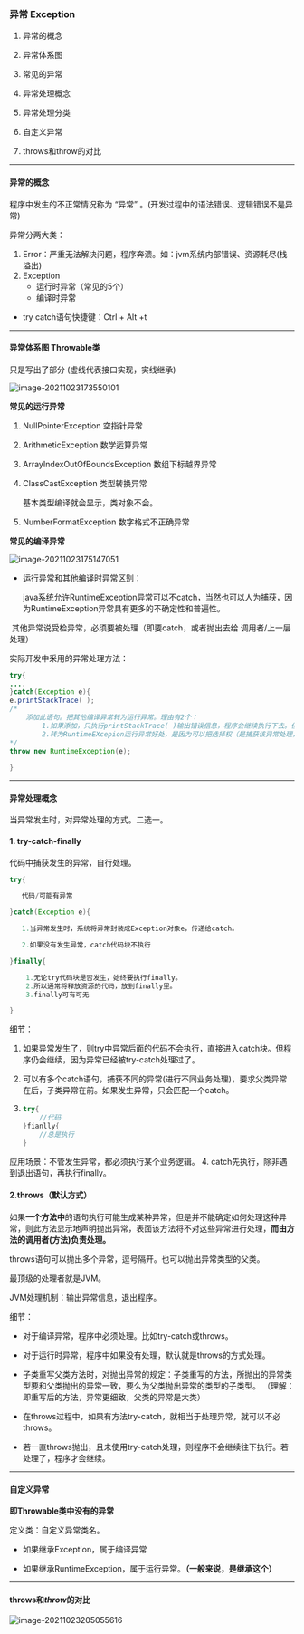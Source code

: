 ### 异常 Exception

1. 异常的概念

2. 异常体系图
3. 常见的异常
4. 异常处理概念
5. 异常处理分类
6. 自定义异常
7. throws和throw的对比



---

#### 异常的概念

程序中发生的不正常情况称为 “异常” 。(开发过程中的语法错误、逻辑错误不是异常)

异常分两大类：

1. Error：严重无法解决问题，程序奔溃。如：jvm系统内部错误、资源耗尽(栈溢出)
2. Exception
   - 运行时异常（常见的5个）
   - 编译时异常



- try catch语句快捷键：Ctrl + Alt +t

---

#### 异常体系图 Throwable类

只是写出了部分 (虚线代表接口实现，实线继承)

![image-20211023173550101](C:\Users\10275\AppData\Roaming\Typora\typora-user-images\image-20211023173550101.png)



**常见的运行异常**

1. NullPointerException  空指针异常

2. ArithmeticException  数学运算异常

3. ArrayIndexOutOfBoundsException 数组下标越界异常

4. ClassCastException 类型转换异常

   基本类型编译就会显示，类对象不会。

5. NumberFormatException 数字格式不正确异常

**常见的编译异常**

![image-20211023175147051](C:\Users\10275\AppData\Roaming\Typora\typora-user-images\image-20211023175147051.png)



- 运行异常和其他编译时异常区别：

  ​	java系统允许RuntimeException异常可以不catch，当然也可以人为捕获，因为RuntimeException异常具有更多的不确定性和普遍性。

​			其他异常说受检异常，必须要被处理（即要catch，或者抛出去给 调用者/上一层 处理）

实际开发中采用的异常处理方法：

```java
try{
....
}catch(Exception e){
e.printStackTrace( );
/*
	添加此语句。把其他编译异常转为运行异常。理由有2个：
		1.如果添加，只执行printStackTrace( )输出错误信息，程序会继续执行下去。但一般开发中不会看控制台信息，可能当该异常发生时，程序已经没有继续执行下去的意义了，但系统不知道。所有需要抛出去。
		2.转为RuntimeEXcepion运行异常好处，是因为可以把选择权（是捕获该异常处理，还是不管它）给调用者/上一级。如果是throw Exception则必须要被处理，不能不管（方法头需要写： throws Exception，不然报错）。
*/
throw new RuntimeException(e); 
    
}
```







---

  #### 异常处理概念

当异常发生时，对异常处理的方式。二选一。

#### 1. try-catch-finally

代码中捕获发生的异常，自行处理。

```java
try{

​	代码/可能有异常

}catch(Exception e){

​	1.当异常发生时，系统将异常封装成Exception对象e，传递给catch。

​	2.如果没有发生异常，catch代码块不执行

}finally{

	1.无论try代码块是否发生，始终要执行finally。
    2.所以通常将释放资源的代码，放到finally里。
    3.finally可有可无

}
```

细节：

1. 如果异常发生了，则try中异常后面的代码不会执行，直接进入catch块。但程序仍会继续，因为异常已经被try-catch处理过了。

2.  可以有多个catch语句，捕获不同的异常(进行不同业务处理)，要求父类异常在后，子类异常在前。如果发生异常，只会匹配一个catch。

3. ```java
   try{
       //代码
   }fianlly{
       //总是执行
   }
   ```

应用场景：不管发生异常，都必须执行某个业务逻辑。
4. catch先执行，除非遇到退出语句，再执行finally。



#### 2.throws（默认方式）

如果**一个方法中**的语句执行可能生成某种异常，但是并不能确定如何处理这种异常，则此方法显示地声明抛出异常，表面该方法将不对这些异常进行处理，**而由方法的调用者(方法)负责处理。**

throws语句可以抛出多个异常，逗号隔开。也可以抛出异常类型的父类。

最顶级的处理者就是JVM。

JVM处理机制：输出异常信息，退出程序。

细节：

- 对于编译异常，程序中必须处理。比如try-catch或throws。

- 对于运行时异常，程序中如果没有处理，默认就是throws的方式处理。

- 子类重写父类方法时，对抛出异常的规定：子类重写的方法，所抛出的异常类型要和父类抛出的异常一致，要么为父类抛出异常的类型的子类型。 （理解：即重写后的方法，异常更细致，父类的异常是大类）

- 在throws过程中，如果有方法try-catch，就相当于处理异常，就可以不必throws。

- 若一直throws抛出，且未使用try-catch处理，则程序不会继续往下执行。若处理了，程序才会继续。

  

---

#### 自定义异常

**即Throwable类中没有的异常**

定义类：自定义异常类名。

- 如果继承Exception，属于编译异常

- 如果继承RuntimeException，属于运行异常。**（一般来说，是继承这个）**

  

---

#### throws和*throw*的对比

![image-20211023205055616](C:\Users\10275\AppData\Roaming\Typora\typora-user-images\image-20211023205055616.png)

